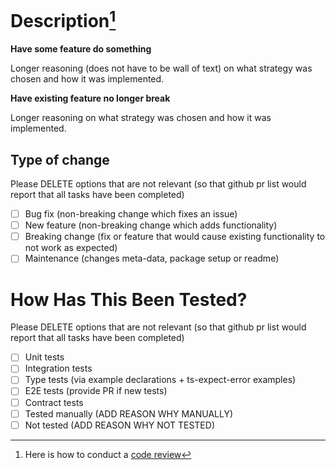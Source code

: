# Description[^1]

**Have some feature do something**

Longer reasoning (does not have to be wall of text) on what strategy was chosen and how it was implemented.

**Have existing feature no longer break**

Longer reasoning on what strategy was chosen and how it was implemented.

## Type of change

Please DELETE options that are not relevant (so that github pr list would report that all tasks have been completed)

- [ ] Bug fix (non-breaking change which fixes an issue)
- [ ] New feature (non-breaking change which adds functionality)
- [ ] Breaking change (fix or feature that would cause existing functionality to not work as expected)
- [ ] Maintenance (changes meta-data, package setup or readme)

# How Has This Been Tested?

Please DELETE options that are not relevant (so that github pr list would report that all tasks have been completed)

- [ ] Unit tests
- [ ] Integration tests
- [ ] Type tests (via example declarations + ts-expect-error examples)
- [ ] E2E tests (provide PR if new tests)
- [ ] Contract tests
- [ ] Tested manually (ADD REASON WHY MANUALLY)
- [ ] Not tested (ADD REASON WHY NOT TESTED)

[^1]: Here is how to conduct a [code review](https://katanaos.atlassian.net/wiki/spaces/EN/pages/82116626/How+to+conduct+Code+Review)
